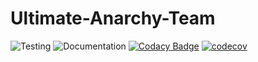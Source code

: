 # Ultimate-Anarchy-Team
![Testing](https://github.com/Ultimate-Anarchy-Team-COSC345/COSC345.2/workflows/Testing/badge.svg)
![Documentation](https://github.com/Ultimate-Anarchy-Team-COSC345/COSC345.2/workflows/Documentation/badge.svg)
[![Codacy Badge](https://app.codacy.com/project/badge/Grade/532b1e3564b94b8ea6edc55ad0338c54)](https://www.codacy.com/gh/Ultimate-Anarchy-Team-COSC345/COSC345.2?utm_source=github.com&amp;utm_medium=referral&amp;utm_content=Ultimate-Anarchy-Team-COSC345/COSC345.2&amp;utm_campaign=Badge_Grade)
[![codecov](https://codecov.io/gh/Ultimate-Anarchy-Team-COSC345/COSC345.2/branch/master/graph/badge.svg)](https://codecov.io/gh/Ultimate-Anarchy-Team-COSC345/COSC345.2)

